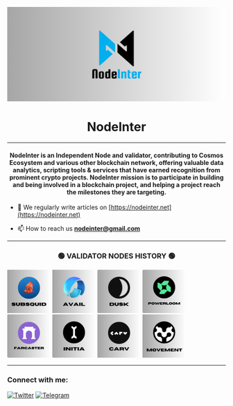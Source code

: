 ![logo](img/NodeInter.png)


<h1 align="center">NodeInter</h1>

<hr/>
<h4 align="center">NodeInter is an Independent Node and validator, contributing to Cosmos Ecosystem and various other blockchain network, offering valuable data analytics, scripting tools & services that have earned recognition from prominent crypto projects. NodeInter mission is to participate in building and being involved in a blockchain project, and helping a project reach the milestones they are targeting.
</h4>



- 📝 We regularly write articles on [https://nodeinter.net](https://nodeinter.net)

- 📫 How to reach us **nodeinter@gmail.com**

<hr/>

<h3 align="center"> 🟢 VALIDATOR NODES HISTORY 🟢</h3>

[<img src='img/subsquid.png' height='100'>](https://github.com/PrastianHD/NodeInter/tree/main/Subsquid)
[<img src='img/avail.png' height='100'>](https://github.com/PrastianHD/NodeInter/blob/main/Avail%20-%20Madara/madara.md)
[<img src='img/dusk-network.png' height='100'>](https://nodeinter.net/docs/dusk-network/)
[<img src='img/powerloom.png' height='100'>](https://nodeinter.net/docs/powerloom/)
[<img src='img/farcaster.png' height='100'>](https://nodeinter.net/docs/farcaster/)
[<img src='img/initia.png' height='100'>](https://nodeinter.net/docs/initia/)
[<img src='img/carvprotocol.png' height='100'>](https://nodeinter.net/docs/carv-protocol/)
[<img src='img/movement.png' height='100'>](https://github.com/PrastianHD/NodeInter/)

<hr/>

<h3 align="left">Connect with me:</h3>
<p align="left">

[![Twitter](https://img.shields.io/badge/Twitter-%231DA1F2.svg?logo=Twitter&logoColor=white)](https://twitter.com/nodeinter)   [![Telegram](https://img.shields.io/badge/Telegram-%232CA5E0.svg?logo=telegram&logoColor=white)](https://t.me/takeflightnode)
